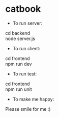 # catbook

- To run server:

cd backend  
node server.js

- To run client:

cd frontend  
npm run dev

- To run test: 

cd frontend  
npm run unit

- To make me happy:

Please smile for me :)
